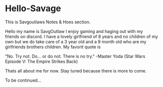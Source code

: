 # Hello-Savage
This is Savgoutlaws Notes &amp; Hoes section.

  Hello my name is SavgOutlaw I enjoy gaming and haging out with my friends on discord. I have a lovely girlfriend of 8 years and no children of my own but we do take care of a 3 year old and a 9 month old who are my girlfriends brothers children. My favorit quote is 
  
  "No. Try not. Do... or do not. There is no try."
  -Master Yoda (Star Wars Episode V: The Empire Strikes Back)
  
  Thats all about me for now. Stay tuned because there is more to come.
  
  To be continued...
